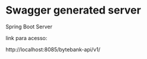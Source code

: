 # Swagger generated server

Spring Boot Server 

link para acesso:

http://localhost:8085/bytebank-api/v1/
